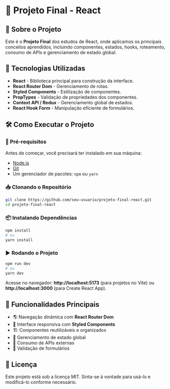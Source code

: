 # 📌 Projeto Final - React

## 📖 Sobre o Projeto

Este é o **Projeto Final** dos estudos de React, onde aplicamos os principais conceitos aprendidos, incluindo componentes, estados, hooks, roteamento, consumo de APIs e gerenciamento de estado global.

## 🚀 Tecnologias Utilizadas

- **React** - Biblioteca principal para construção da interface.
- **React Router Dom** - Gerenciamento de rotas.
- **Styled Components** - Estilização de componentes.
- **PropTypes** - Validação de propriedades dos componentes.
- **Context API / Redux** - Gerenciamento global de estados.
- **React Hook Form** - Manipulação eficiente de formulários.

## 🛠️ Como Executar o Projeto

### 🔧 Pré-requisitos
Antes de começar, você precisará ter instalado em sua máquina:
- [Node.js](https://nodejs.org/)
- [Git](https://git-scm.com/)
- Um gerenciador de pacotes: `npm` ou `yarn`

### 📥 Clonando o Repositório
```bash
git clone https://github.com/seu-usuario/projeto-final-react.git
cd projeto-final-react
```

### 📦 Instalando Dependências
```bash
npm install
# ou
yarn install
```

### ▶️ Rodando o Projeto
```bash
npm run dev
# ou
yarn dev
```

Acesse no navegador: **http://localhost:5173** (para projetos no Vite) ou **http://localhost:3000** (para Create React App).

## 📌 Funcionalidades Principais
- 🌎 Navegação dinâmica com **React Router Dom**
- 🎨 Interface responsiva com **Styled Components**
- 🏗️ Componentes reutilizáveis e organizados
- 🛒 Gerenciamento de estado global
- 📡 Consumo de APIs externas
- 📝 Validação de formulários

## 📜 Licença
Este projeto está sob a licença MIT. Sinta-se à vontade para usá-lo e modificá-lo conforme necessário.